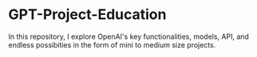 # GPT-Project-Education
In this repository, I explore OpenAI's key functionalities, models, API, and endless possibities in the form of mini to medium size projects. 

